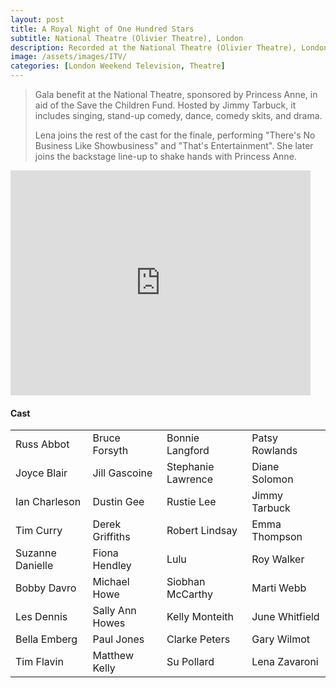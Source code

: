 ```yaml
---
layout: post
title: A Royal Night of One Hundred Stars
subtitle: National Theatre (Olivier Theatre), London
description: Recorded at the National Theatre (Olivier Theatre), London on 17 March 1985 for Broadcast by London Weekend Television (LWT) on 31 March 1985
image: /assets/images/ITV/
categories: [London Weekend Television, Theatre]
---
```


> Gala benefit at the National Theatre, sponsored by Princess Anne, in aid of the Save the Children Fund. Hosted by Jimmy Tarbuck, it includes singing, stand-up comedy, dance, comedy skits, and drama.
>
> Lena joins the rest of the cast for the finale, performing "There's No Business Like Showbusiness" and "That's Entertainment". She later joins the backstage line-up to shake hands with Princess Anne.

<div class="video-container">
<iframe width="480" height="360" src="https://www.youtube.com/embed/yQ0kqdG7fqg?rel=0&amp;showinfo=1" frameborder="0" allowfullscreen></iframe>
</div>

<div class="row">
<div class="col s12 m8 offset-m2">
<div class="card">
<div class="card-content flow-text">
<h4><i class="fa fa-info"></i> Cast</h4>
<table class="flow-text striped">
<tr>
<td>Russ Abbot</td>
<td>Bruce Forsyth</td>
<td>Bonnie Langford</td>
<td>Patsy Rowlands</td>
</tr>
<tr>
<td>Joyce Blair</td>
<td>Jill Gascoine</td>
<td>Stephanie Lawrence</td>
<td>Diane Solomon</td>
</tr>
<tr>
<td>Ian Charleson</td>
<td>Dustin Gee</td>
<td>Rustie Lee</td>
<td>Jimmy Tarbuck</td>
</tr>
<tr>
<td>Tim Curry</td>
<td>Derek Griffiths</td>
<td>Robert Lindsay</td>
<td>Emma Thompson</td>
</tr>
<tr>
<td>Suzanne Danielle</td>
<td>Fiona Hendley</td>
<td>Lulu</td>
<td>Roy Walker</td>
</tr>
<tr>
<td>Bobby Davro</td>
<td>Michael Howe</td>
<td>Siobhan McCarthy</td>
<td>Marti Webb</td>
</tr>
<tr>
<td>Les Dennis</td>
<td>Sally Ann Howes</td>
<td>Kelly Monteith</td>
<td>June Whitfield</td>
</tr>
<tr>
<td>Bella Emberg</td>
<td>Paul Jones</td>
<td>Clarke Peters</td>
<td>Gary Wilmot</td>
</tr>
<tr>
<td>Tim Flavin</td>
<td>Matthew Kelly</td>
<td>Su Pollard</td>
<td>Lena Zavaroni</td>
</tr>
</table>

